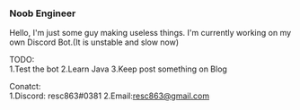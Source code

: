 ### Noob Engineer   

Hello, I'm just some guy making useless things.
I'm currently working on my own Discord Bot.(It is unstable and slow now)   

TODO:  
  1.Test the bot
  2.Learn Java
  3.Keep post something on Blog       
  
Conatct:  
  1.Discord: resc863#0381
  2.Email:resc863@gmail.com   

<!--
**resc863/resc863** is a ✨ _special_ ✨ repository because its `README.md` (this file) appears on your GitHub profile.

Here are some ideas to get you started:

- 🔭 I’m currently working on ...
- 🌱 I’m currently learning ...
- 👯 I’m looking to collaborate on ...
- 🤔 I’m looking for help with ...
- 💬 Ask me about ...
- 📫 How to reach me: ...
- 😄 Pronouns: ...
- ⚡ Fun fact: ...
-->
